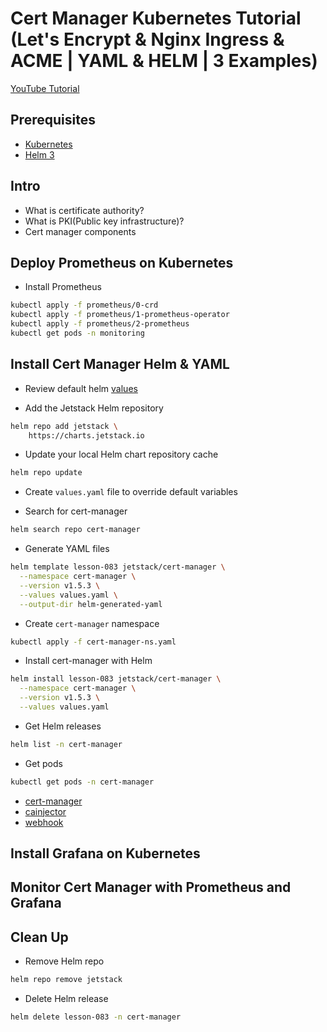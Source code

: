# Cert Manager Kubernetes Tutorial (Let's Encrypt & Nginx Ingress & ACME | YAML & HELM | 3 Examples)

[YouTube Tutorial]()

## Prerequisites

- [Kubernetes](https://kubernetes.io/)
- [Helm 3](https://helm.sh/)

## Intro
- What is certificate authority?
- What is PKI(Public key infrastructure)?
- Cert manager components

## Deploy Prometheus on Kubernetes
- Install Prometheus
```bash
kubectl apply -f prometheus/0-crd
kubectl apply -f prometheus/1-prometheus-operator
kubectl apply -f prometheus/2-prometheus
kubectl get pods -n monitoring
```

## Install Cert Manager Helm & YAML

- Review default helm [values](https://github.com/jetstack/cert-manager/blob/master/deploy/charts/cert-manager/values.yaml)

- Add the Jetstack Helm repository

```bash
helm repo add jetstack \
    https://charts.jetstack.io
```

- Update your local Helm chart repository cache

```bash
helm repo update
```

- Create `values.yaml` file to override default variables

- Search for cert-manager

```bash
helm search repo cert-manager
```

- Generate YAML files

```bash
helm template lesson-083 jetstack/cert-manager \
  --namespace cert-manager \
  --version v1.5.3 \
  --values values.yaml \
  --output-dir helm-generated-yaml
```
- Create `cert-manager` namespace
```bash
kubectl apply -f cert-manager-ns.yaml
```

- Install cert-manager with Helm
```bash
helm install lesson-083 jetstack/cert-manager \
  --namespace cert-manager \
  --version v1.5.3 \
  --values values.yaml
```

- Get Helm releases
```bash
helm list -n cert-manager
```

- Get pods
```bash
kubectl get pods -n cert-manager
```
- [cert-manager](https://cert-manager.io/docs/concepts/)
- [cainjector](https://cert-manager.io/docs/concepts/ca-injector/)
- [webhook](https://cert-manager.io/docs/concepts/webhook/)

## Install Grafana on Kubernetes
## Monitor Cert Manager with Prometheus and Grafana

## Clean Up
- Remove Helm repo
```bash
helm repo remove jetstack
```
- Delete Helm release
```bash
helm delete lesson-083 -n cert-manager
```
